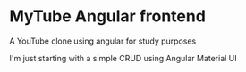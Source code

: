 # MyTube Angular frontend

A YouTube clone using angular for study purposes

I'm just starting with a simple CRUD using Angular Material UI
